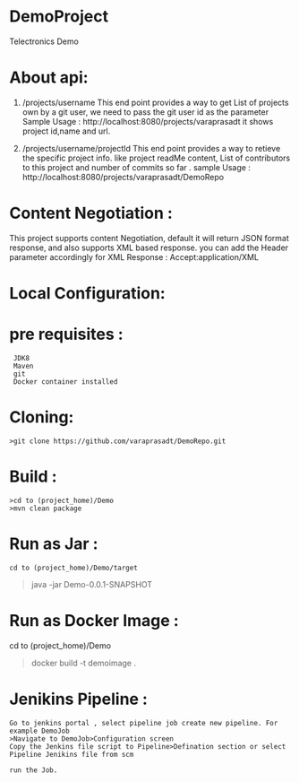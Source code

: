 # DemoProject
Telectronics Demo

# About api:
1) /projects/username
This end point provides a way to get List of projects own by a git user, we need to pass the git user id as the parameter
 Sample Usage : http://localhost:8080/projects/varaprasadt
 it shows project id,name  and url.
 
 
2) /projects/username/projectId
This end point provides a way to retieve the specific project info. like project readMe content, List of contributors to this project and number of commits so far .
 sample Usage : http://localhost:8080/projects/varaprasadt/DemoRepo
 
# Content Negotiation :

This project supports content Negotiation, default it will return JSON format response, and also supports XML based response.
you can add the Header parameter accordingly 
    for XML Response : Accept:application/XML

 
# Local Configuration:
  # pre requisites :
     JDK8
     Maven
     git
     Docker container installed
     
# Cloning:
    >git clone https://github.com/varaprasadt/DemoRepo.git
# Build :
    >cd to (project_home)/Demo
    >mvn clean package
# Run as Jar :
    cd to (project_home)/Demo/target
   >java -jar Demo-0.0.1-SNAPSHOT

# Run as Docker Image :
   cd to (project_home)/Demo
   >docker build -t demoimage .
   
# Jenikins Pipeline :
    Go to jenkins portal , select pipeline job create new pipeline. For example DemoJob
    >Navigate to DemoJob>Configuration screen
    Copy the Jenkins file script to Pipeline>Defination section or select Pipeline Jenikins file from scm
    
    run the Job.
    
